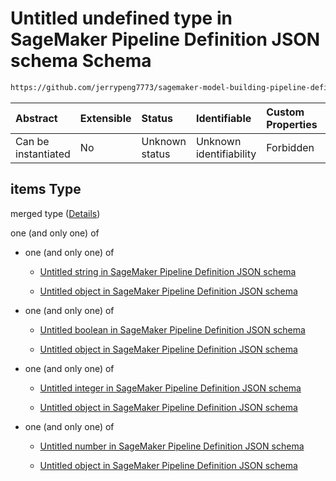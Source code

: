 # Untitled undefined type in SageMaker Pipeline Definition JSON schema Schema

```txt
https://github.com/jerrypeng7773/sagemaker-model-building-pipeline-definition-JSON-schema/schema/#/definitions/InCondition/properties/In/items
```



| Abstract            | Extensible | Status         | Identifiable            | Custom Properties | Additional Properties | Access Restrictions | Defined In                                                                                           |
| :------------------ | :--------- | :------------- | :---------------------- | :---------------- | :-------------------- | :------------------ | :--------------------------------------------------------------------------------------------------- |
| Can be instantiated | No         | Unknown status | Unknown identifiability | Forbidden         | Allowed               | none                | [pipeline-definition.schema.json*](../../out/pipeline-definition.schema.json "open original schema") |

## items Type

merged type ([Details](pipeline-definition-definitions-incondition-properties-in-items.md))

one (and only one) of

*   one (and only one) of

    *   [Untitled string in SageMaker Pipeline Definition JSON schema](pipeline-definition-definitions-stringargumentvalue-oneof-0.md "check type definition")

    *   [Untitled object in SageMaker Pipeline Definition JSON schema](pipeline-definition-definitions-getfunction.md "check type definition")

*   one (and only one) of

    *   [Untitled boolean in SageMaker Pipeline Definition JSON schema](pipeline-definition-definitions-booleanargumentvalue-oneof-0.md "check type definition")

    *   [Untitled object in SageMaker Pipeline Definition JSON schema](pipeline-definition-definitions-getfunction.md "check type definition")

*   one (and only one) of

    *   [Untitled integer in SageMaker Pipeline Definition JSON schema](pipeline-definition-definitions-integerargumentvalue-oneof-0.md "check type definition")

    *   [Untitled object in SageMaker Pipeline Definition JSON schema](pipeline-definition-definitions-getfunction.md "check type definition")

*   one (and only one) of

    *   [Untitled number in SageMaker Pipeline Definition JSON schema](pipeline-definition-definitions-floatargumentvalue-oneof-0.md "check type definition")

    *   [Untitled object in SageMaker Pipeline Definition JSON schema](pipeline-definition-definitions-getfunction.md "check type definition")
